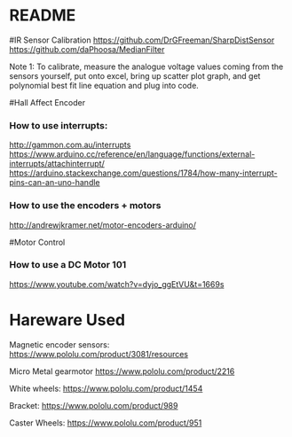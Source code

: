 # README #

#IR Sensor Calibration
https://github.com/DrGFreeman/SharpDistSensor
https://github.com/daPhoosa/MedianFilter

Note 1: To calibrate, measure the analogue voltage values coming from the sensors yourself, put onto excel,
bring up scatter plot graph, and get polynomial best fit line equation and plug into code.

#Hall Affect Encoder
### How to use interrupts: ###
http://gammon.com.au/interrupts
https://www.arduino.cc/reference/en/language/functions/external-interrupts/attachinterrupt/
https://arduino.stackexchange.com/questions/1784/how-many-interrupt-pins-can-an-uno-handle

### How to use the encoders + motors ###
http://andrewjkramer.net/motor-encoders-arduino/

#Motor Control
### How to use a DC Motor 101 ###
https://www.youtube.com/watch?v=dyjo_ggEtVU&t=1669s
# Hareware Used #
Magnetic encoder sensors:
https://www.pololu.com/product/3081/resources

Micro Metal gearmotor
https://www.pololu.com/product/2216

White wheels:
https://www.pololu.com/product/1454

Bracket:
https://www.pololu.com/product/989

Caster Wheels:
https://www.pololu.com/product/951
